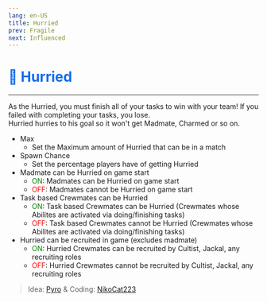 ```yaml
---
lang: en-US
title: Hurried
prev: Fragile
next: Influenced
---
```


# <font color=#136cf0>👟 <b>Hurried</b></font> <Badge text="Harmful" type="tip" vertical="middle"/>
---

<p>As the Hurried, you must finish all of your tasks to win with your team! If you failed with completing your tasks, you lose.<br>
Hurried hurries to his goal so it won't get Madmate, Charmed or so on.</p>

* Max
  * Set the Maximum amount of Hurried that can be in a match
* Spawn Chance
  * Set the percentage players have of getting Hurried
* Madmate can be Hurried on game start
  * <font color=green>ON</font>: Madmates can be Hurried on game start
  * <font color=red>OFF</font>: Madmates cannot be Hurried on game start
* Task based Crewmates can be Hurried
  * <font color=green>ON</font>: Task based Crewmates can be Hurried (Crewmates whose Abilites are activated via doing/finishing tasks)
  * <font color=red>OFF</font>: Task based Crewmates cannot be Hurried (Crewmates whose Abilites are activated via doing/finishing tasks)
* Hurried can be recruited in game (excludes madmate)
  * <font color=green>ON</font>: Hurried Crewmates can be recruited by Cultist, Jackal, any recruiting roles
  * <font color=red>OFF</font>: Hurried Crewmates cannot be recruited by Cultist, Jackal, any recruiting roles

> Idea: [Pyro](#) & Coding: [NikoCat223](https://github.com/NikoCat233)